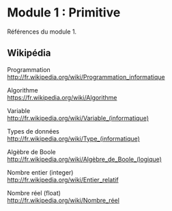 # Module 1 : Primitive

Références du module 1.

## Wikipédia

Programmation  
http://fr.wikipedia.org/wiki/Programmation_informatique

Algorithme  
https://fr.wikipedia.org/wiki/Algorithme

Variable  
http://fr.wikipedia.org/wiki/Variable_(informatique)

Types de données  
http://fr.wikipedia.org/wiki/Type_(informatique)

Algèbre de Boole  
http://fr.wikipedia.org/wiki/Algèbre_de_Boole_(logique)

Nombre entier (integer)  
http://fr.wikipedia.org/wiki/Entier_relatif

Nombre réel (float)  
http://fr.wikipedia.org/wiki/Nombre_réel
